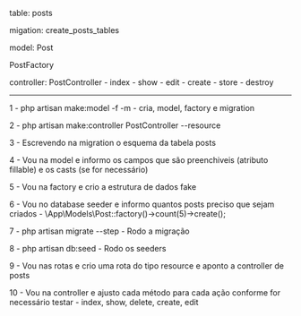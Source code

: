 table: posts

migation: create_posts_tables

model: Post

PostFactory

controller: PostController
    - index
    - show
    - edit
    - create
    - store
    - destroy

-----------

1 - php artisan make:model -f -m
    - cria, model, factory e migration

2 - php artisan make:controller PostController --resource

3 - Escrevendo na migration o esquema da tabela posts

4 - Vou na model e informo os campos que são preenchiveis (atributo fillable) e os casts (se for necessário)

5 - Vou na factory e crio a estrutura de dados fake

6 - Vou no database seeder e informo quantos posts preciso que sejam criados
    - \App\Models\Post::factory()->count(5)->create();

7 - php artisan migrate --step
    - Rodo a migração

8 - php artisan db:seed
    - Rodo os seeders

9 - Vou nas rotas e crio uma rota do tipo resource e aponto a controller de posts

10 - Vou na controller e ajusto cada método para cada ação conforme for necessário testar
    - index, show, delete, create, edit
